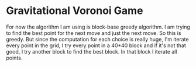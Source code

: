 Gravitational Voronoi Game
========
For now the algorithm I am using is block-base greedy algorithm. I am trying to find the best point for the next move and just the 
next move. So this is greedy. But since the computation for each choice is really huge, I'm iterate every point in the grid, I try
every point in a 40\*40 block and if it's not that good, I try another block to find the best block. In that block I iterate all points.
